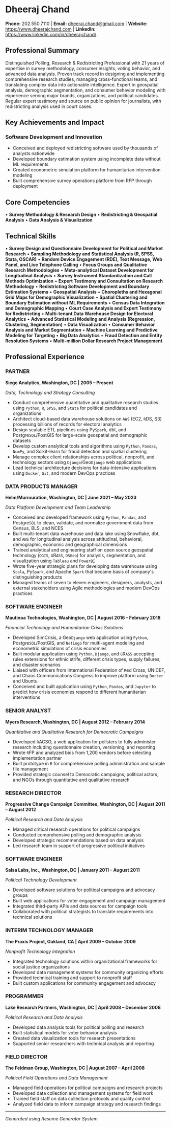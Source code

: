 # Dheeraj Chand

**Phone:** 202.550.7110 | **Email:** dheeraj.chand@gmail.com | **Website:** https://www.dheerajchand.com | **LinkedIn:** https://www.linkedin.com/in/dheerajchand/

## Professional Summary

Distinguished Polling, Research & Redistricting Professional with 21 years of expertise in survey methodology, consumer insights, voting behavior, and advanced data analysis. Proven track record in designing and implementing comprehensive research studies, managing cross-functional teams, and translating complex data into actionable intelligence. Expert in geospatial analysis, demographic segmentation, and consumer behavior modeling with experience serving major brands, organizations, and political candidates. Regular expert testimony and source on public opinion for journalists, with redistricting analysis used in court cases.

## Key Achievements and Impact

### Software Development and Innovation
- Conceived and deployed redistricting software used by thousands of analysts nationwide
- Developed boundary estimation system using incomplete data without ML requirements
- Created econometric simulation platform for humanitarian intervention modeling
- Built comprehensive survey operations platform from RFP through deployment

## Core Competencies

• **Survey Methodology & Research Design**
• **Redistricting & Geospatial Analysis**
• **Data Analysis & Visualization**

## Technical Skills

• **Survey Design and Questionnaire Development for Political and Market Research**
• **Sampling Methodology and Statistical Analysis (R, SPSS, Stata, OSCAR)**
• **Random Device Engagement (RDE), Text Message, Web Panel, and Live Telephone Calling**
• **Focus Groups and Qualitative Research Methodologies**
• **Meta-analytical Dataset Development for Longitudinal Analysis**
• **Survey Instrument Standardization and Call Methods Optimization**
• **Expert Testimony and Consultation on Research Methodology**
• **Redistricting Software Development and Boundary Estimation Systems**
• **Geospatial Analysis**
• **Choropleths and Hexagonal Grid Maps for Demographic Visualization**
• **Spatial Clustering and Boundary Estimation without ML Requirements**
• **Census Data Integration and Demographic Mapping**
• **Court Case Analysis and Expert Testimony for Redistricting**
• **Multi-tenant Data Warehouse Design for Electoral Analytics**
• **Advanced Statistical Modeling and Analysis (Regression, Clustering, Segmentation)**
• **Data Visualization**
• **Consumer Behavior Analysis and Market Segmentation**
• **Machine Learning and Predictive Modeling for Targeting**
• **Big Data Analytics**
• **Fraud Detection and Entity Resolution Systems**
• **Multi-million Dollar Research Project Management**

## Professional Experience

### PARTNER
**Siege Analytics, Washington, DC | 2005 – Present**

*Data, Technology and Strategy Consulting*

- Conduct comprehensive quantitative and qualitative research studies using `Python`, `R`, `SPSS`, and `Stata` for political candidates and organizations
- Architect cloud-based data warehouse solutions on `AWS` (EC2, `R`DS, S3) processing billions of records for electoral analytics
- Design scalable ETL pipelines using Py`Spark`, dbt, and Postgre`SQL`/PostGIS for large-scale geospatial and demographic datasets
- Develop custom analytical tools and algorithms using `Python`, `Pandas`, `NumPy`, and Scikit-learn for fraud detection and spatial clustering
- Manage complex client relationships across political, nonprofit, and technology sectors using `Django`/Geo`Django` web applications
- Lead technical architecture decisions for data-intensive applications using `Docker`, `Git`, and modern DevOps practices

### DATA PRODUCTS MANAGER
**Helm/Murmuration, Washington, DC | June 2021 – May 2023**

*Data Platform Development and Team Leadership*

- Conceived and developed framework using `Python`, `Pandas`, and Postgre`SQL` to clean, validate, and normalize government data from Census, BLS, and NCES
- Built multi-tenant data warehouse and data lake using Snowflake, dbt, and `AWS` for longitudinal analysis across attitudinal, behavioral, demographic, economic and geographical dimensions
- Trained analytical and engineering staff on open source geospatial technology (`QGIS`, `G`R`ASS`, `OSGeo`) for analysis, segmentation, and visualization using `Tableau` and `PowerBI`
- Wrote five-year strategic plans for developing data warehouse using `Scala`, Py`Spark`, and Apache `Spark` that became basis of company's distinguishing products
- Managed teams of seven to eleven engineers, designers, analysts, and external stakeholders using Agile methodologies and modern DevOps practices

### SOFTWARE ENGINEER
**Mautinoa Technologies, Washington, DC | August 2016 – February 2018**

*Financial Technology and Humanitarian Crisis Solutions*

- Developed SimCrisis, a Geo`Django` web application using `Python`, Postgre`SQL`/PostGIS, and `NetLogo` for multi-agent modeling and econometric simulations of crisis economies
- Built modular application using `Python`, `Django`, and `G`R`ASS` accepting rules extensions for ethnic strife, different crisis types, supply failures, and disaster scenarios
- Liaised with officers from International Federation of `R`ed Cross, UNICEF, and Chaos Communications Congress to improve platform using `Docker` and Ubuntu
- Conceived and built application using `Python`, `Pandas`, and `Jupyter` to predict how crisis economies respond to different humanitarian interventions

### SENIOR ANALYST
**Myers Research, Washington, DC | August 2012 – February 2014**

*Quantitative and Qualitative Research for Democratic Campaigns*

- Developed `R`ACSO, a web application for pollsters to fully administer research including questionnaire creation, versioning, and reporting
- Wrote `R`FP and analyzed bids from 1,200 vendors before selecting implementation partner
- Built prototype in `R` for comprehensive polling administration and sample file management
- Provided strategic counsel to Democratic campaigns, political actors, and NGOs through quantitative and qualitative research

### RESEARCH DIRECTOR
**Progressive Change Campaign Committee, Washington, DC | August 2011 – August 2012**

*Political Research and Data Analysis*

- Managed critical research operations for political campaigns
- Conducted comprehensive polling and demographic analysis
- Developed strategic recommendations based on data analysis
- Led research team in support of progressive political initiatives

### SOFTWARE ENGINEER
**Salsa Labs, Inc., Washington, DC | January 2011 – August 2011**

*Political Technology Development*

- Developed software solutions for political campaigns and advocacy groups
- Built web applications for voter engagement and campaign management
- Integrated third-party APIs and data sources for campaign tools
- Collaborated with political strategists to translate requirements into technical solutions

### INTERIM TECHNOLOGY MANAGER
**The Praxis Project, Oakland, CA | April 2009 – October 2009**

*Nonprofit Technology Integration*

- Integrated technology solutions within organizational frameworks for social justice organizations
- Developed data management systems for community organizing efforts
- Provided technical training and support to nonprofit staff
- Built custom applications for community engagement and advocacy

### PROGRAMMER
**Lake Research Partners, Washington, DC | April 2008 – December 2008**

*Political Research and Data Analysis*

- Developed data analysis tools for political polling and research
- Built statistical models for voter behavior analysis
- Created data visualization tools for research presentations
- Supported senior researchers with technical analysis and reporting

### FIELD DIRECTOR
**The Feldman Group, Washington, DC | August 2007 – April 2008**

*Political Field Operations and Data Management*

- Managed field operations for political campaigns and research projects
- Developed data collection and management systems for field work
- Trained field staff on data collection protocols and quality control
- Analyzed field data to inform campaign strategy and research findings

---

*Generated using Resume Generator System*